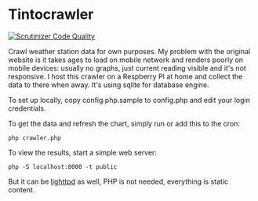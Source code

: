 # Tintocrawler

[![Scrutinizer Code Quality](https://scrutinizer-ci.com/g/czettnersandor/tintocrawler/badges/quality-score.png?b=master)](https://scrutinizer-ci.com/g/czettnersandor/tintocrawler/?branch=master)

Crawl weather station data for own purposes. My problem with the original website is it takes ages to load on mobile network and renders poorly on mobile devices: usually no graphs, just current reading visible and it's not responsive. I host this crawler on a Respberry PI at home and collect the data to there when away. It's using sqlite for database engine.

To set up locally, copy config.php.sample to config.php and edit your login credentials.

To get the data and refresh the chart, simply run or add this to the cron:

```
php crawler.php
```

To view the results, start a simple web server:

```
php -S localhost:8000 -t public
```

But it can be [lighttpd](http://www.lighttpd.net/) as well, PHP is not needed, everything is static content.
